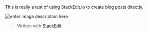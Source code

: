 This is really a test of using StackEdit.io to create blog posts directly.

![enter image description here](https://lh3.googleusercontent.com/tEy3cs3Zl_tpyHTZMqlYHRrYBtqbQjjuxnBk4kLqlG5Q7L_ErgjE9g4YFBLAJiOgzeXhQJHPHBqqfl_pF8bti9YES-0gQF57pRbjkNNK2n3xwkLuu7-N_s5pf6e-6T4s2jTfjLb5cldsyfNJ_jfKQ3S7a0RfOmxbauZPRTB05aB0DvavgPKkSQQ1Fi4vt6BkPVsjSfP6-f-vqGRrTefBrIbnMgO0wpia2yyzJRR1b07xdhpRhtOZteyS01XyqFVM3M1MzWC7GtKXBS-zR51QzTBjnN2_Hap7PU0J2XH8Zy8B2rFyxDlmnzqy9ASQcHwB5CW2Q3NRhi8_Cto_7l5aYrFa41UQCj_Q0gRBJKK466ERvf3ZqPwBYxUo1t4yIapcndtA216r6hzVx_4JkKCKvsQdSVPOzoNrxsHJfUGk1ildX5IaJLkr7YsSNze0gCxFoOispT1HkXp27QD_HvU6WdVs5xFv5-aOdOFaz5STdejy9CLWnud4G2Giz9FfH6qg_ymzmGG5Q-6hdhG05j829WMPXtQTC-GU9JqZkuDBRS5H_1U8FVSFziUanipEn89NWErfL5iWB90NhINWTRldVAOiUHmwjg_lwSn4kYKBshHf91kbPrEM1OysFxJehSfffo7vHFHVFNvhXGot0GtHLb4DwsgU6xBkRW6LD4F162xyUD2c-mBKR1wvJEgYMGo=w1000-no-tmp.jpg)


> Written with [StackEdit](https://stackedit.io/).
<!--stackedit_data:
eyJoaXN0b3J5IjpbMTMxMzQ1MjQwOCwtMTExMzM5MDMyNV19
-->